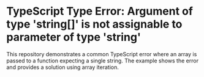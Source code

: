 # TypeScript Type Error: Argument of type 'string[]' is not assignable to parameter of type 'string'

This repository demonstrates a common TypeScript error where an array is passed to a function expecting a single string.  The example shows the error and provides a solution using array iteration.